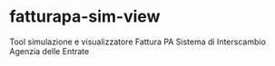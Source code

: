 fatturapa-sim-view
==================

Tool simulazione e visualizzatore Fattura PA Sistema di Interscambio Agenzia delle Entrate 
